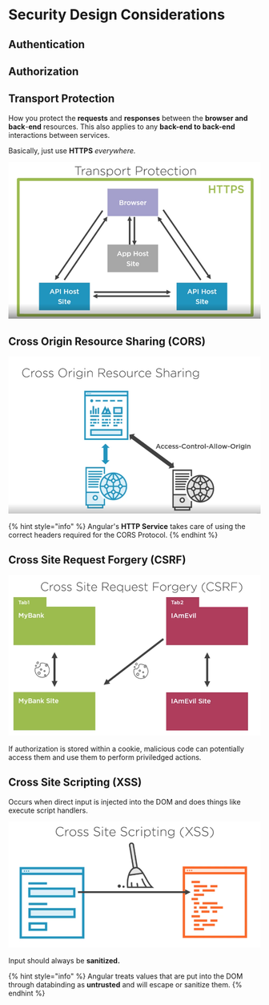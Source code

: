 # Security Design Considerations

## Authentication

## Authorization

## Transport Protection

How you protect the **requests** and **responses** between the **browser and back**-**end** resources. This also applies to any **back-end to back-end** interactions between services.

Basically, just use **HTTPS** _everywhere._

![](../../.gitbook/assets/image%20%282%29.png)



## Cross Origin Resource Sharing \(CORS\)

![](../../.gitbook/assets/image%20%283%29.png)

{% hint style="info" %}
Angular's **HTTP Service** takes care of using the correct headers required for the CORS Protocol.
{% endhint %}



## Cross Site Request Forgery \(CSRF\)

![](../../.gitbook/assets/image%20%284%29.png)

If authorization is stored within a cookie, malicious code can potentially access them and use them to  perform priviledged actions.

## Cross Site Scripting \(XSS\)

Occurs when direct input is injected into the DOM and does things like execute script handlers.

![](../../.gitbook/assets/image%20%285%29.png)

Input should always be **sanitized.**

{% hint style="info" %}
Angular treats values that are put into the DOM through databinding as **untrusted** and will escape or sanitize them.
{% endhint %}

## 

